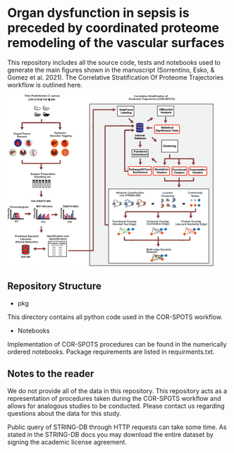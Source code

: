 # Organ dysfunction in sepsis is preceded by coordinated proteome remodeling of the vascular surfaces

This repository includes all the source code, tests and notebooks used to generate the main figures shown in the manuscript (Sorrentino, Esko, & Gomez et al. 2021). The Correlative Stratification Of Proteome Trajectories workflow is outlined here.

![workflow](corspots.png)

## Repository Structure

* pkg

This directory contains all python code used in the COR-SPOTS workflow.

* Notebooks

Implementation of COR-SPOTS procedures can be found in the numerically ordered notebooks. Package requirements are listed in requirments.txt.

## Notes to the reader

We do not provide all of the data in this repository. This repository acts as a representation of procedures taken during the COR-SPOTS workflow and allows for analogous studies to be conducted. Please contact us regarding questions about the data for this study.

Public query of STRING-DB through HTTP requests can take some time. As stated in the STRING-DB docs you may download the entire dataset by signing the academic license agreement.
